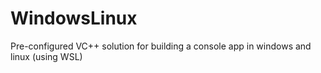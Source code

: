 # WindowsLinux
Pre-configured VC++ solution for building a console app in windows and linux (using WSL)
